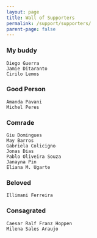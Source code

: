 ```yaml
---
layout: page
title: Wall of Supporters
permalink: /support/supporters/
parent-page: false
---
```


### My buddy  
	Diego Guerra  
	Jamie Ditaranto  
	Cirilo Lemos  
  
### Good Person  
	Amanda Pavani  
	Michel Peres  
  
### Comrade  
	Giu Domingues  
 	May Barros  
	Gabriela Colicigno  
	Jonas Dias  
	Pablo Oliveira Souza  
	Janayna Pin  
	Eliana M. Ugarte  
  
### Beloved   
	Illimani Ferreira  
  
### Consagrated  
	Caesar Ralf Franz Hoppen  
	Milena Sales Araujo  
